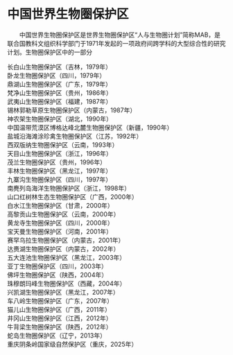 # 中国世界生物圈保护区  

&emsp;&emsp;中国世界生物圈保护区是世界生物圈保护区“人与生物圈计划”简称MAB，是联合国教科文组织科学部门于1971年发起的一项政府间跨学科的大型综合性的研究计划。生物圈保护区中的一部分  

长白山生物圈保护区（吉林，1979年）  
卧龙生物圈保护区（四川，1979年）  
鼎湖山生物圈保护区（广东，1979年）  
梵净山生物圈保护区（贵州，1986年）  
武夷山生物圈保护区（福建，1987年）  
锡林郭勒草原生物圈保护区（内蒙古，1987年）  
神农架生物圈保护区（湖北，1990年）  
中国温带荒漠区博格达峰北麓生物圈保护区（新疆，1990年）  
盐城沿海滩涂珍禽生物圈保护区（江苏，1992年）  
西双版纳生物圈保护区（云南，1993年）  
天目山生物圈保护区（浙江，1996年）  
茂兰生物圈保护区（贵州，1996年）  
丰林生物圈保护区（黑龙江，1997年）  
九寨沟生物圈保护区（四川，1997年）  
南麂列岛海洋生物圈保护区（浙江，1998年）  
山口红树林生态生物圈保护区（广西，2000年）  
白水江生物圈保护区（甘肃，2000年）  
高黎贡山生物圈保护区（云南，2000年）  
黄龙寺生物圈保护区（四川，2000年）  
宝天曼生物圈保护区（河南，2001年）  
赛罕乌拉生物圈保护区（内蒙古，2001年）  
达赉湖生物圈保护区（内蒙古，2002年）  
五大连池生物圈保护区（黑龙江，2003年）  
亚丁生物圈保护区（四川，2003年）  
佛坪生物圈保护区（陕西，2004年）  
珠穆朗玛峰生物圈保护区（西藏，2004年）  
兴凯湖生物圈保护区（黑龙江，2007年）  
车八岭生物圈保护区（广东，2007年）  
猫儿山生物圈保护区（广西，2011年）  
井冈山生物圈保护区（江西，2012年）  
牛背梁生物圈保护区（陕西，2012年）  
蛇岛生物圈保护区（辽宁，2013年）  
重庆阴条岭国家级自然保护区（重庆，2025年）  
<!-- Last processed: 2025-08-11 04:38:03 -->
